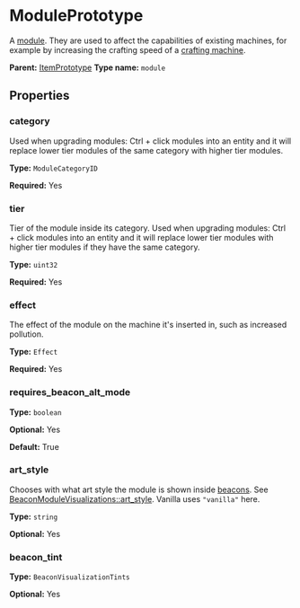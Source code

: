 # ModulePrototype

A [module](https://wiki.factorio.com/Module). They are used to affect the capabilities of existing machines, for example by increasing the crafting speed of a [crafting machine](prototype:CraftingMachinePrototype).

**Parent:** [ItemPrototype](ItemPrototype.md)
**Type name:** `module`

## Properties

### category

Used when upgrading modules: Ctrl + click modules into an entity and it will replace lower tier modules of the same category with higher tier modules.

**Type:** `ModuleCategoryID`

**Required:** Yes

### tier

Tier of the module inside its category. Used when upgrading modules: Ctrl + click modules into an entity and it will replace lower tier modules with higher tier modules if they have the same category.

**Type:** `uint32`

**Required:** Yes

### effect

The effect of the module on the machine it's inserted in, such as increased pollution.

**Type:** `Effect`

**Required:** Yes

### requires_beacon_alt_mode

**Type:** `boolean`

**Optional:** Yes

**Default:** True

### art_style

Chooses with what art style the module is shown inside [beacons](prototype:BeaconPrototype). See [BeaconModuleVisualizations::art_style](prototype:BeaconModuleVisualizations::art_style). Vanilla uses `"vanilla"` here.

**Type:** `string`

**Optional:** Yes

### beacon_tint

**Type:** `BeaconVisualizationTints`

**Optional:** Yes

